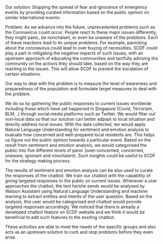 Our solution: Stopping the spread of fear and ignorance of emergency events by providing curated information based on the public opinion on similar international events-

Problem: As we advance into the future, unprecedented problems such as the Coronavirus could occur. People react to these major issues differently, they might panic, be nonchalant, or even be unaware of the problems. Each of these reactions lead to its unique problems. For example, panicking about the coronavirus could lead to over buying of necessities. SCDF could play a part in mitigating the negative impacts of such issues, with an upstream approach of educating the communities and tactfully advising the community on the actions they should take, based on the way they are reacting to the issues. This will allow SCDF to prevent the escalation of certain situations.

Our way to deal with this problem is to measure the level of awareness and preparedness of the population and formulate target measures to deal with the problem. 

We do so by gathering the public responses to current issues worldwide including those which have yet happened in Singapore (Covid, Terrorism, BLM…) through social media platforms such as Twitter. We would filter out non-local data so that our solution can better adpapt to local situation and directly address local issues. With the data collected, we would apply Natural Language Understanding for sentiment and emotion analysis to evaluate how concerned and well-prepared local residents are. This helps us figure out the public opinion towards a particular event. Based on the result from sentiment and emotion analysis, we would categorised the public into five different levels of panic (over-concerned, concerned, unaware, ignorant and nonchalant). Such insights could be useful to SCDF for the strategy making process. 

The results of sentiment and emotion analysis can be also used to curate the responses of the chatbot. We train our chatbot with the capability of giving targeted responses to the public on current issues. Whenever a user approaches the chatbot, the text he/she sends would be analysed by Watson Assistant using Natural Language Understanding and machine learning to extract entities and intents of the user question. Based on the analysis, this user would be categorised and chatbot would provide targeted responses accordingly. We noticed that there is already a developed chatbot feature on SCDF website and we think it would be beneficial to add such features to the exsiting chatbot.   

These activities are able to meet the needs of the specific groups and also acts as an upstream solution to curb and stop problems before they even arise.
